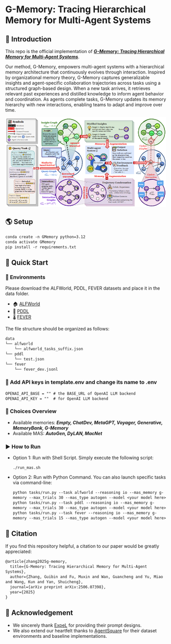 # G-Memory: Tracing Hierarchical Memory for Multi-Agent Systems


## 👋 Introduction
This repo is the official implementation of [***G-Memory: Tracing Hierarchical Memory for Multi-Agent Systems***](https://arxiv.org/abs/2506.07398).

Our method, G-Memory, empowers multi-agent systems with a hierarchical memory architecture that continuously evolves through interaction. Inspired by organizational memory theory, G-Memory captures generalizable insights and agent-specific collaboration trajectories across tasks using a structured graph-based design. When a new task arrives, it retrieves relevant past experiences and distilled knowledge to inform agent behavior and coordination. As agents complete tasks, G-Memory updates its memory hierarchy with new interactions, enabling teams to adapt and improve over time.

![alt text](assets/method.png)

## 🌎 Setup
```
conda create -n GMemory python=3.12
conda activate GMemory
pip install -r requirements.txt
```

## 🚀 Quick Start

### 🌳 Environments
Please download the ALFWorld, PDDL, FEVER datasets and place it in the data folder.
- 🏠 [ALFWorld](https://github.com/alfworld/alfworld)
- 🐹 [PDDL](https://github.com/hkust-nlp/AgentBoard)
- 🌡️ [FEVER](https://github.com/awslabs/fever)

The file structure should be organized as follows:
```
data
└── alfworld
    └── alfworld_tasks_suffix.json
└── pddl
    └── test.json
└── fever
    └── fever_dev.jsonl
```

### 🔑 Add API keys in template.env and change its name to .env
```
OPENAI_API_BASE = "" # the BASE_URL of OpenAI LLM backend
OPENAI_API_KEY = ""  # for OpenAI LLM backend
```

### 🔎 Choices Overview
- Available memories: ***Empty, ChatDev, MetaGPT, Voyager, Generative, MemoryBank, G-Memory***
- Available MAS: ***AutoGen, DyLAN, MacNet***

### ▶️ How to Run
- Option 1: Run with Shell Script. Simply execute the following script:
    ```
    ./run_mas.sh
    ```
- Option 2: Run with Python Command. You can also launch specific tasks via command-line:
    ```
    python tasks/run.py --task alfworld --reasoning io --mas_memory g-memory --max_trials 30 --mas_type autogen --model <your model here>
    python tasks/run.py --task pddl --reasoning io --mas_memory g-memory --max_trials 30 --mas_type autogen --model <your model here>
    python tasks/run.py --task fever --reasoning io --mas_memory g-memory --mas_trials 15 --mas_type autogen --model <your model here>
    ```

## 🫡 Citation
If you find this repository helpful, a citation to our paper would be greatly appreciated:
```
@article{zhang2025g-memory,
  title={G-Memory: Tracing Hierarchical Memory for Multi-Agent Systems},
  author={Zhang, Guibin and Fu, Muxin and Wan, Guancheng and Yu, Miao and Wang, Kun and Yan, Shuicheng},
  journal={arXiv preprint arXiv:2506.07398},
  year={2025}
}
```

## 🙏 Acknowledgement
- We sincerely thank [ExpeL](https://github.com/LeapLabTHU/ExpeL) for providing their prompt designs.
- We also extend our heartfelt thanks to [AgentSquare](https://github.com/tsinghua-fib-lab/AgentSquare) for their dataset environments and baseline implementations.

